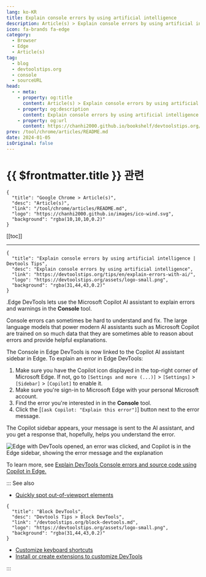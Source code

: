 ```yaml
---
lang: ko-KR
title: Explain console errors by using artificial intelligence
description: Article(s) > Explain console errors by using artificial intelligence
icon: fa-brands fa-edge
category: 
  - Browser
  - Edge
  - Article(s)
tag: 
  - blog
  - devtoolstips.org
  - console
  - sourceURL
head:
  - - meta:
    - property: og:title
      content: Article(s) > Explain console errors by using artificial intelligence
    - property: og:description
      content: Explain console errors by using artificial intelligence
    - property: og:url
      content: https://chanhi2000.github.io/bookshelf/devtoolstips.org/explain-errors-with-ai.html
prev: /tool/chrome/articles/README.md
date: 2024-01-05
isOriginal: false
---
```


# {{ $frontmatter.title }} 관련

```component VPCard
{
  "title": "Google Chrome > Article(s)",
  "desc": "Article(s)",
  "link": "/tool/chrome/articles/README.md",
  "logo": "https://chanhi2000.github.io/images/ico-wind.svg",
  "background": "rgba(10,10,10,0.2)"
}
```

[[toc]]

---

```component VPCard
{
  "title": "Explain console errors by using artificial intelligence | Devtools Tips",
  "desc": "Explain console errors by using artificial intelligence",
  "link": "https://devtoolstips.org/tips/en/explain-errors-with-ai/",
  "logo": "https://devtoolstips.org/assets/logo-small.png",
  "background": "rgba(31,44,43,0.2)"
}
```

.<FontIcon icon="fa-brands fa-edge"/>Edge DevTools lets use the Microsoft Copilot AI assistant to explain errors and warnings in the **Console** tool.

Console errors can sometimes be hard to understand and fix. The large language models that power modern AI assistants such as Microsoft Copilot are trained on so much data that they are sometimes able to reason about errors and provide helpful explanations.

The Console in <FontIcon icon="fa-brands fa-edge"/>Edge DevTools is now linked to the Copilot AI assistant sidebar in <FontIcon icon="fa-brands fa-edge"/>Edge. To explain an error in <FontIcon icon="fa-brands fa-edge"/>Edge DevTools:

1. Make sure you have the Copilot icon displayed in the top-right corner of Microsoft Edge. If not, go to <FontIcon icon="iconfont icon-select"/>`[Settings and more (...)]` > `[Settings]` > `[Sidebar]` > `[Copilot]` to enable it.
2. Make sure you're sign-in to <FontIcon icon="fa-brands fa-edge"/>Microsoft Edge with your personal Microsoft account.
3. Find the error you're interested in in the **Console** tool.
4. Click the [<FontIcon icon="iconfont icon-select"/>`[ask Copilot: "Explain this error"]`] button next to the error message.

The Copilot sidebar appears, your message is sent to the AI assistant, and you get a response that, hopefully, helps you understand the error.

![<FontIcon icon="fa-brands fa-edge"/>Edge with DevTools opened, an error was clicked, and Copilot is in the <FontIcon icon="fa-brands fa-edge"/>Edge sidebar, showing the error message and the explanation](https://devtoolstips.org/assets/img/explain-errors-with-ai.png)

To learn more, see [<FontIcon icon="fa-brands fa-edge"/>Explain DevTools Console errors and source code using Copilot in Edge.](https://learn.microsoft.com/microsoft-edge/devtools-guide-chromium/experimental-features/copilot-explain)

::: See also

- [Quickly spot out-of-viewport elements](https://devtoolstips.org/tips/en/spot-out-of-viewport-elements) <!-- TODO: add VPCard -->

```component VPCard
{
  "title": "Block DevTools",
  "desc": "Devtools Tips > Block DevTools",
  "link": "/devtoolstips.org/block-devtools.md",
  "logo": "https://devtoolstips.org/assets/logo-small.png",
  "background": "rgba(31,44,43,0.2)"
}
```

- [Customize keyboard shortcuts](https://devtoolstips.org/tips/en/customize-keyboard-shortcuts) <!-- TODO: add VPCard -->
- [Install or create extensions to customize DevTools](https://devtoolstips.org/tips/en/extend-devtools) <!-- TODO: add VPCard -->

:::
